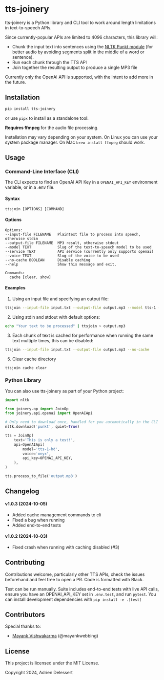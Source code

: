 # tts-joinery

tts-joinery is a Python library and CLI tool to work around length limitations in text-to-speech APIs.

Since currently-popular APIs are limited to 4096 characters, this library will:

-   Chunk the input text into sentences using the [NLTK Punkt module](https://www.nltk.org/api/nltk.tokenize.punkt.html) (for better audio by avoiding segments split in the middle of a word or sentence).
-   Run each chunk through the TTS API
-   Join together the resulting output to produce a single MP3 file

Currently only the OpenAI API is supported, with the intent to add more in the future.

## Installation

```bash
pip install tts-joinery
```

or use `pipx` to install as a standalone tool.

**Requires ffmpeg** for the audio file processing.

Installation may vary depending on your system. On Linux you can use your system package manager. On Mac `brew install ffmpeg` should work.

## Usage

### Command-Line Interface (CLI)

The CLI expects to find an OpenAI API Key in a `OPENAI_API_KEY` environment variable, or in a .env file.

#### Syntax

```
ttsjoin [OPTIONS] [COMMAND]
```

#### Options

```
Options:
--input-file FILENAME   Plaintext file to process into speech, otherwise stdin
--output-file FILENAME  MP3 result, otherwise stdout
--model TEXT            Slug of the text-to-speech model to be used
--service TEXT          API service (currently only supports openai)
--voice TEXT            Slug of the voice to be used
--no-cache BOOLEAN      Disable caching
--help                  Show this message and exit.

Commands:
  cache [clear, show]
```

#### Examples

1. Using an input file and specifying an output file:

```bash
ttsjoin --input-file input.txt --output-file output.mp3 --model tts-1 --service openai --voice onyx
```

2. Using stdin and stdout with default options:

```bash
echo "Your text to be processed" | ttsjoin > output.mp3
```

3. Each chunk of text is cached for performance when running the same text multiple times, this can be disabled:

```bash
ttsjoin --input-file input.txt --output-file output.mp3 --no-cache
```

5. Clear cache directory

```bash
ttsjoin cache clear
```

### Python Library

You can also use tts-joinery as part of your Python project:

```python
import nltk

from joinery.op import JoinOp
from joinery.api.openai import OpenAIApi

# Only need to download once, handled for you automatically in the CLI
nltk.download('punkt', quiet=True)

tts = JoinOp(
    text='This is only a test!',
    api=OpenAIApi(
        model='tts-1-hd',
        voice='onyx',
        api_key=OPENAI_API_KEY,
    ),
)

tts.process_to_file('output.mp3')
```

## Changelog

#### v1.0.3 (2024-10-05)

-   Added cache management commands to cli
-   Fixed a bug when running
-   Added end-to-end tests

#### v1.0.2 (2024-10-03)

-   Fixed crash when running with caching disabled (#3)

## Contributing

Contributions welcome, particularly other TTS APIs, check the issues beforehand and feel free to open a PR. Code is formatted with Black.

Test can be run manually. Suite includes end-to-end tests with live API calls, ensure you have an OPENAI_API_KEY set in `.env.test`, and run `pytest`. You can install development dependencies with `pip install -e .[test]`

## Contributors

Special thanks to:

-   [Mayank Vishwakarma](mailto:mayank@mynk.me) (@mayankwebbing)

## License

This project is licensed under the MIT License.

Copyright 2024, Adrien Delessert
